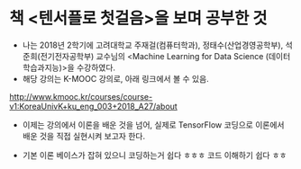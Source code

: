 # 책 <텐서플로 첫걸음>을 보며 공부한 것

* 나는 2018년 2학기에 고려대학교 주재걸(컴퓨터학과), 정태수(산업경영공학부), 석준희(전기전자공학부) 교수님의 <Machine Learning for Data Science (데이터학습과지능)>을 수강하였다.
* 해당 강의는 K-MOOC 강의로, 아래 링크에서 볼 수 있음.

http://www.kmooc.kr/courses/course-v1:KoreaUnivK+ku_eng_003+2018_A27/about

* 이제는 강의에서 이론을 배운 것을 넘어, 실제로 TensorFlow 코딩으로 이론에서 배운 것을 직접 실현시켜 보고자 한다.

* 기본 이론 베이스가 잡혀 있으니 코딩하는거 쉽다 ㅎㅎㅎ 코드 이해하기 쉽다 ㅎㅎ 
